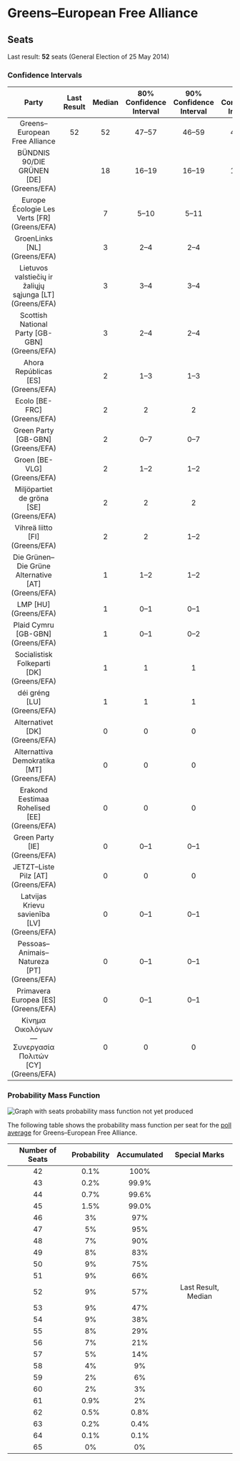 # Greens–European Free Alliance

## Seats

Last result: **52** seats (General Election of 25 May 2014)

### Confidence Intervals

| Party | Last Result | Median | 80% Confidence Interval | 90% Confidence Interval | 95% Confidence Interval | 99% Confidence Interval |
|:-----:|:-----------:|:------:|:-----------------------:|:-----------------------:|:-----------------------:|:-----------------------:|
| Greens–European Free Alliance | 52 | 52 | 47–57 | 46–59 | 45–60 | 44–62 |
| BÜNDNIS 90/DIE GRÜNEN [DE] (Greens/EFA) | | 18 | 16–19 | 16–19 | 16–20 | 15–21 |
| Europe Écologie Les Verts [FR] (Greens/EFA) | | 7 | 5–10 | 5–11 | 5–11 | 4–11 |
| GroenLinks [NL] (Greens/EFA) | | 3 | 2–4 | 2–4 | 2–4 | 2–4 |
| Lietuvos valstiečių ir žaliųjų sąjunga [LT] (Greens/EFA) | | 3 | 3–4 | 3–4 | 3–4 | 2–4 |
| Scottish National Party [GB-GBN] (Greens/EFA) | | 3 | 2–4 | 2–4 | 2–4 | 2–4 |
| Ahora Repúblicas [ES] (Greens/EFA) | | 2 | 1–3 | 1–3 | 1–3 | 1–4 |
| Ecolo [BE-FRC] (Greens/EFA) | | 2 | 2 | 2 | 2–3 | 1–3 |
| Green Party [GB-GBN] (Greens/EFA) | | 2 | 0–7 | 0–7 | 0–7 | 0–7 |
| Groen [BE-VLG] (Greens/EFA) | | 2 | 1–2 | 1–2 | 1–2 | 1–2 |
| Miljöpartiet de gröna [SE] (Greens/EFA) | | 2 | 2 | 2 | 2 | 2 |
| Vihreä liitto [FI] (Greens/EFA) | | 2 | 2 | 1–2 | 1–2 | 1–2 |
| Die Grünen–Die Grüne Alternative [AT] (Greens/EFA) | | 1 | 1–2 | 1–2 | 1–2 | 1–2 |
| LMP [HU] (Greens/EFA) | | 1 | 0–1 | 0–1 | 0–1 | 0–1 |
| Plaid Cymru [GB-GBN] (Greens/EFA) | | 1 | 0–1 | 0–2 | 0–2 | 0–2 |
| Socialistisk Folkeparti [DK] (Greens/EFA) | | 1 | 1 | 1 | 1 | 1 |
| déi gréng [LU] (Greens/EFA) | | 1 | 1 | 1 | 1 | 1 |
| Alternativet [DK] (Greens/EFA) | | 0 | 0 | 0 | 0 | 0 |
| Alternattiva Demokratika [MT] (Greens/EFA) | | 0 | 0 | 0 | 0 | 0 |
| Erakond Eestimaa Rohelised [EE] (Greens/EFA) | | 0 | 0 | 0 | 0 | 0 |
| Green Party [IE] (Greens/EFA) | | 0 | 0–1 | 0–1 | 0–1 | 0–1 |
| JETZT–Liste Pilz [AT] (Greens/EFA) | | 0 | 0 | 0 | 0 | 0 |
| Latvijas Krievu savienība [LV] (Greens/EFA) | | 0 | 0–1 | 0–1 | 0–1 | 0–1 |
| Pessoas–Animais–Natureza [PT] (Greens/EFA) | | 0 | 0–1 | 0–1 | 0–1 | 0–1 |
| Primavera Europea [ES] (Greens/EFA) | | 0 | 0–1 | 0–1 | 0–1 | 0–2 |
| Κίνημα Οικολόγων—Συνεργασία Πολιτών [CY] (Greens/EFA) | | 0 | 0 | 0 | 0 | 0–1 |

### Probability Mass Function

![Graph with seats probability mass function not yet produced](average-2019-05-23-seats-pmf-greens–europeanfreealliance.png "Seats Probability Mass Function")

The following table shows the probability mass function per seat for the [poll average](average-2019-05-23.html) for Greens–European Free Alliance.

| Number of Seats | Probability | Accumulated | Special Marks |
|:---------------:|:-----------:|:-----------:|:-------------:|
| 42 | 0.1% | 100% |  |
| 43 | 0.2% | 99.9% |  |
| 44 | 0.7% | 99.6% |  |
| 45 | 1.5% | 99.0% |  |
| 46 | 3% | 97% |  |
| 47 | 5% | 95% |  |
| 48 | 7% | 90% |  |
| 49 | 8% | 83% |  |
| 50 | 9% | 75% |  |
| 51 | 9% | 66% |  |
| 52 | 9% | 57% | Last Result, Median |
| 53 | 9% | 47% |  |
| 54 | 9% | 38% |  |
| 55 | 8% | 29% |  |
| 56 | 7% | 21% |  |
| 57 | 5% | 14% |  |
| 58 | 4% | 9% |  |
| 59 | 2% | 6% |  |
| 60 | 2% | 3% |  |
| 61 | 0.9% | 2% |  |
| 62 | 0.5% | 0.8% |  |
| 63 | 0.2% | 0.4% |  |
| 64 | 0.1% | 0.1% |  |
| 65 | 0% | 0% |  |


